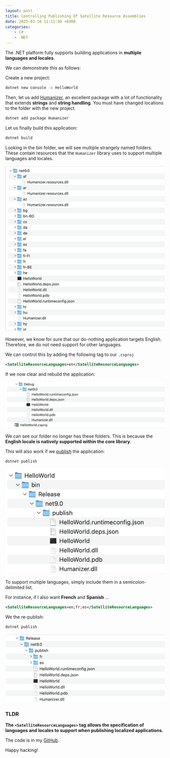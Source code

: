 ```yaml
---
layout: post
title: Controlling Publishing Of Satellite Resource Assemblies
date: 2025-03-16 11:11:50 +0300
categories:
    - C#
    - .NET
---
```


The .NET platform fully supports building applications in **multiple languages and locales**.

We can demonstrate this as follows:

Create a new project:

```bash
dotnet new console -o HelloWorld
```

Then, let us add [Humanizer](https://github.com/Humanizr/Humanizer), an excellent package with a lot of functionality that extends **strings** and **string handling**. You must have changed locations to the folder with the new project.

```bash
dotnet add package Humanizer
```

Let us finally build this application:

```bash
dotnet build
```

Looking in the bin folder, we will see multiple strangely named folders. These contain resources that the `Humanizer` library uses to support multiple languages and locales.

![SatelliteLibraries](../images/2025/03/SatelliteLibraries.png)

However, we know for sure that our do-nothing application targets English. Therefore, we do not need support for other languages.

We can control this by adding the following tag to our `.csproj`

```xml
<SatelliteResourceLanguages>en</SatelliteResourceLanguages>
```

If we now clear and rebuild the application:

![SatelliteCleaned](../images/2025/03/SatelliteCleaned.png)

We can see our folder no longer has these folders. This is because the **English locale is natively supported within the core library**.

This will also work if we [publish](https://learn.microsoft.com/en-us/dotnet/core/deploying/) the application:

```bash
dotnet publish
```

![SatellitePublish](../images/2025/03/SatellitePublish.png)

To support multiple languages, simply include them in a semicolon-delimited list.

For instance, if I also want **French** and **Spanish** ...

```xml
<SatelliteResourceLanguages>en;fr;es</SatelliteResourceLanguages>
```

We the re-publish:

```bash
dotnet publish
```

![SatelliteLanguages](../images/2025/03/SatelliteLanguages.png)

### TLDR

**The `<SatelliteResourceLanguages>` tag allows the specification of languages and locales to support when publishing localized applications.**

The code is in my [GitHub](https://github.com/conradakunga/BlogCode/tree/master/2025-03-15%20-%20Publish%20Satellite%20Assemblies).

Happy hacking!
